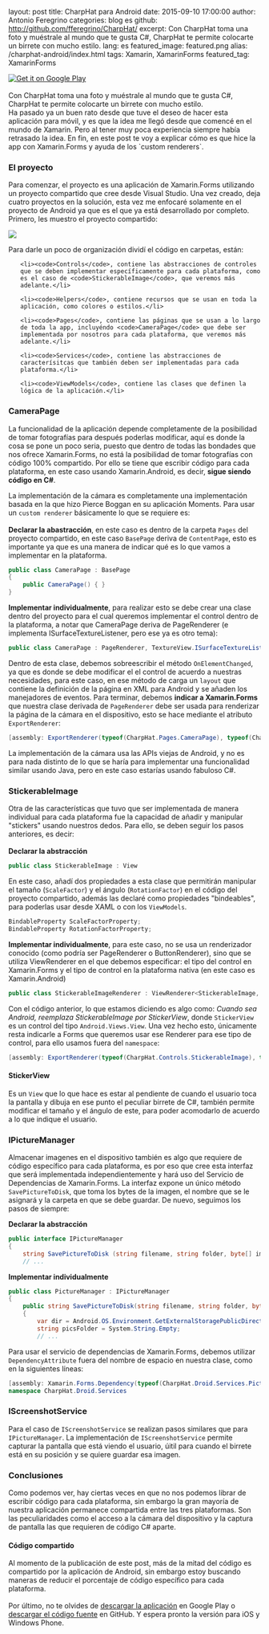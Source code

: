layout: post
title: CharpHat para Android
date: 2015-09-10 17:00:00
author: Antonio Feregrino
categories: blog es
github: http://github.com/fferegrino/CharpHat/
excerpt: Con CharpHat toma una foto y muéstrale al mundo que te gusta C#, CharpHat te permite colocarte un birrete con mucho estilo.
lang: es
featured_image: featured.png
alias: /charphat-android/index.html
tags: Xamarin, XamarinForms
featured_tag: XamarinForms

<div class="pure-g">
	<div class="pure-u-24-24">
		<a href="https://play.google.com/store/apps/details?id=com.thatcsharpguy.charphat" target="_blank">
			<img alt="Get it on Google Play" src="/postimages/charphat-android/header.png" />
		</a>
	</div>
</div>  
<br />
Con CharpHat toma una foto y muéstrale al mundo que te gusta C#, CharpHat te permite colocarte un birrete con mucho estilo.  
  
<br />
Ha pasado ya un buen rato desde que tuve el deseo de hacer esta aplicación para móvil, y es que la idea me llegó desde que comencé en el mundo de Xamarin. Pero al tener muy poca experiencia siempre había retrasado la idea. En fin, en este post te voy a explicar cómo es que hice la app con Xamarin.Forms y ayuda de los `custom renderers`.  
  
### El proyecto  
Para comenzar, el proyecto es una aplicación de Xamarin.Forms utilizando un proyecto compartido que cree desde Visual Studio. Una vez creado, deja cuatro proyectos en la solución, esta vez me enfocaré solamente en el proyecto de Android ya que es el que ya está desarrollado por completo. Primero, les muestro el proyecto compartido:

<img src="/postimages/charphat-android/shared-capture.png" />

Para darle un poco de organización dividí el código en carpetas, están:
<ul>
		
	<li><code>Controls</code>, contiene las abstracciones de controles que se deben implementar específicamente para cada plataforma, como es el caso de <code>StickerableImage</code>, que veremos más adelante.</li>
			
	<li><code>Helpers</code>, contiene recursos que se usan en toda la aplicación, como colores o estilos.</li>
			
	<li><code>Pages</code>, contiene las páginas que se usan a lo largo de toda la app, incluyéndo <code>CameraPage</code> que debe ser implementada por nosotros para cada plataforma, que veremos más adelante.</li>
			
	<li><code>Services</code>, contiene las abstracciones de caracterísitcas que también deben ser implementadas para cada plataforma.</li>
			
	<li><code>ViewModels</code>, contiene las clases que definen la lógica de la aplicación.</li>

</ul>  
  
### CameraPage  
La funcionalidad de la aplicación depende completamente de la posibilidad de tomar fotografías para después poderlas modificar, aquí es donde la cosa se pone un poco seria, puesto que dentro de todas las bondades que nos ofrece Xamarin.Forms, no está la posibilidad de tomar fotografías con código 100% compartido. Por ello se tiene que escribir código para cada plataforma, en este caso usando Xamarin.Android, es decir, **sigue siendo código en C#**.  

La implementación de la cámara es completamente una implementación basada en la que hizo Pierce Boggan en su aplicación Moments. Para usar un `custom renderer`  básicamente lo que se requiere es:  
<br />
**Declarar la abastracción**, en este caso es dentro de la carpeta `Pages` del proyecto compartido, en este caso `BasePage` deriva de `ContentPage`, esto es importante ya que es una manera de indicar qué es lo que vamos a implementar en la plataforma.
```csharp  
public class CameraPage : BasePage
{
	public CameraPage() { }
}
```  
**Implementar individualmente**, para realizar esto se debe crear una clase dentro del proyecto para el cual queremos implementar el control dentro de la plataforma, a notar que CameraPage deriva de PageRenderer (e implementa ISurfaceTextureListener, pero ese ya es otro tema):
```csharp  
public class CameraPage : PageRenderer, TextureView.ISurfaceTextureListener
```  
Dentro de esta clase, debemos sobreescribir el método `OnElementChanged`, ya que es donde se debe modificar el el control de acuerdo a nuestras necesidades, para este caso, en ese método de carga un `layout` que contiene la definición de la página en XML para Android y se añaden los manejadores de eventos. Para terminar, debemos **indicar a Xamarin.Forms** que nuestra clase derivada de `PageRenderer` debe ser usada para renderizar la página de la cámara en el dispositivo, esto se hace mediante el atributo `ExportRenderer`:
```csharp  
[assembly: ExportRenderer(typeof(CharpHat.Pages.CameraPage), typeof(CharpHat.Droid.Pages.CameraPage))]
```  
La implementación de la cámara usa las APIs viejas de Android, y no es para nada distinto de lo que se haría para implementar una funcionalidad similar usando Java, pero en este caso estarías usando fabuloso C#.  
  
### StickerableImage  
Otra de las características que tuvo que ser implementada de manera individual para cada plataforma fue la capacidad de añadir y manipular "stickers" usando nuestros dedos. Para ello, se deben seguir los pasos anteriores, es decir:  
<br /> 
**Declarar la abstracción**
```csharp  
public class StickerableImage : View
```  
En este caso, añadí dos propiedades a esta clase que permitirán manipular el tamaño (`ScaleFactor`) y el ángulo (`RotationFactor`) en el código del proyecto compartido, además las declaré como propiedades "bindeables", para poderlas usar desde XAML o con los <code>ViewModels</code>.
```csharp  
BindableProperty ScaleFactorProperty;
BindableProperty RotationFactorProperty;
```  
**Implementar individualmente**, para este caso, no se usa un renderizador conocido (como podría ser PageRenderer o ButtonRenderer), sino que se utiliza ViewRenderer en el que debemos especificar: el tipo del control en Xamarin.Forms y el tipo de control en la plataforma nativa (en este caso es Xamarin.Android) 
```csharp  
public class StickerableImageRenderer : ViewRenderer<StickerableImage, StickerView>
```  
Con el código anterior, lo que estamos diciendo es algo como: *Cuando sea Android, reemplaza StickerableImage por StickerView*, donde <code>StickerView</code> es un control del tipo <code>Android.Views.View</code>. Una vez hecho esto, únicamente resta indicarle a Forms que queremos usar ese Renderer para ese tipo de control, para ello usamos fuera del `namespace`:
```csharp  
[assembly: ExportRenderer(typeof(CharpHat.Controls.StickerableImage), typeof(CharpHat.Droid.Controls.StickerableImageRenderer))]
```  
  
#### StickerView  
Es un `View` que lo que hace es estar al pendiente de cuando el usuario toca la pantalla y dibuja en ese punto el peculiar birrete de C#, también permite modificar el tamaño y el ángulo de este, para poder acomodarlo de acuerdo a lo que indique el usuario.
  
### IPictureManager
Almacenar imagenes en el dispositivo también es algo que requiere de código específico para cada plataforma, es por eso que cree esta interfaz que será implementada independientemente y hará uso del Servicio de Dependencias de Xamarin.Forms. La interfaz expone un único método `SavePictureToDisk`, que toma los bytes de la imagen, el nombre que se le asignará y la carpeta en que se debe guardar. De nuevo, seguimos los pasos de siempre:  

**Declarar la abstracción**
```csharp  
public interface IPictureManager
{
	string SavePictureToDisk (string filename, string folder, byte[] imageData);
	// ...
```  
**Implementar individualmente**
```csharp  
public class PictureManager : IPictureManager
{
	public string SavePictureToDisk(string filename, string folder, byte[] imageData)
	{
		var dir = Android.OS.Environment.GetExternalStoragePublicDirectory(Android.OS.Environment.DirectoryPictures);
		string picsFolder = System.String.Empty;
		// ...
```  
Para usar el servicio de dependencias de Xamarin.Forms, debemos utilizar `DependencyAttribute` fuera del nombre de espacio en nuestra clase, como en la siguientes líneas:
```csharp  
[assembly: Xamarin.Forms.Dependency(typeof(CharpHat.Droid.Services.PictureManager))]
namespace CharpHat.Droid.Services
```  
  
### IScreenshotService
Para el caso de `IScreenshotService` se realizan pasos similares que para `IPictureManager`. La implementación de `IScreenshotService` permite capturar la pantalla que está viendo el usuario, úitil para cuando el birrete está en su posición y se quiere guardar esa imagen.  

### Conclusiones  
Como podemos ver, hay ciertas veces en que no nos podemos librar de escribir código para cada plataforma, sin embargo la gran mayoría de nuestra aplicación permanece compartida entre las tres plataformas. Son las peculiaridades como el acceso a la cámara del dispositivo y la captura de pantalla las que requieren de código C# aparte.  

#### Código compartido
Al momento de la publicación de este post, más de la mitad del código es compartido por la aplicación de Android, sin embargo estoy buscando maneras de reducir el porcentaje de código específico para cada plataforma.  
<br />
Por último, no te olvides de <a href="https://play.google.com/store/apps/details?id=com.thatcsharpguy.charphat" target="_blank">descargar la aplicación</a> en Google Play o <a href="http://github.com/fferegrino/CharpHat/">descargar el código fuente</a> en GitHub. Y espera pronto la versión para iOS y Windows Phone.



 
